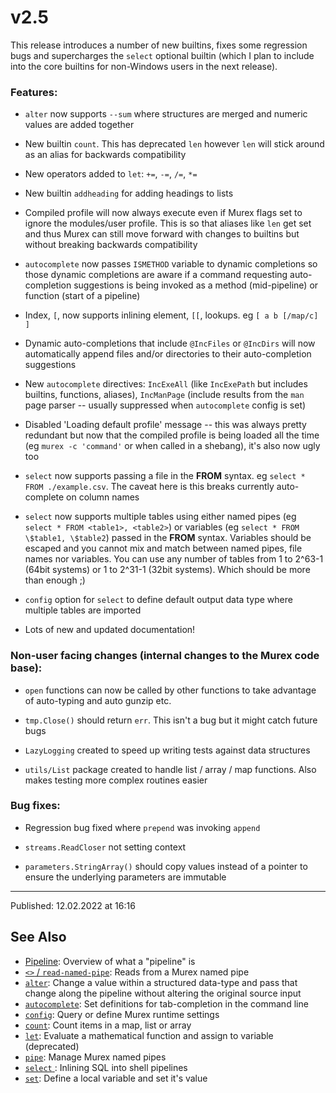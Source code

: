 # v2.5

This release introduces a number of new builtins, fixes some regression bugs and supercharges the `select` optional builtin (which I plan to include into the core builtins for non-Windows users in the next release).

### Features:

* `alter` now supports `--sum` where structures are merged and numeric values are added together

* New builtin `count`. This has deprecated `len` however `len` will stick around as an alias for backwards compatibility

* New operators added to `let`: `+=`, `-=`, `/=`, `*=`

* New builtin `addheading` for adding headings to lists

* Compiled profile will now always execute even if Murex flags set to ignore the modules/user profile. This is so that aliases like `len` get set and thus Murex can still move forward with changes to builtins but without breaking backwards compatibility

* `autocomplete` now passes `ISMETHOD` variable to dynamic completions so those dynamic completions are aware if a command requesting auto-completion suggestions is being invoked as a method (mid-pipeline) or function (start of a pipeline)

* Index, `[`, now supports inlining element, `[[`, lookups. eg `[ a b [/map/c] ]`

* Dynamic auto-completions that include `@IncFiles` or `@IncDirs` will now automatically append files and/or directories to their auto-completion suggestions

* New `autocomplete` directives: `IncExeAll` (like `IncExePath` but includes builtins, functions, aliases), `IncManPage` (include results from the `man` page parser -- usually suppressed when `autocomplete` config is set)

* Disabled 'Loading default profile' message -- this was always pretty redundant but now that the compiled profile is being loaded all the time (eg `murex -c 'command'` or when called in a shebang), it's also now ugly too

* `select` now supports passing a file in the **FROM** syntax. eg `select * FROM ./example.csv`. The caveat here is this breaks currently auto-complete on column names

* `select` now supports multiple tables using either named pipes (eg `select * FROM <table1>, <table2>`) or variables (eg `select * FROM \$table1, \$table2`) passed in the **FROM** syntax. Variables should be escaped and you cannot mix and match between named pipes, file names nor variables. You can use any number of tables from 1 to 2^63-1 (64bit systems) or 1 to 2^31-1 (32bit systems). Which should be more than enough ;)

* `config` option for `select` to define default output data type where multiple tables are imported

* Lots of new and updated documentation!

### Non-user facing changes (internal changes to the Murex code base):

* `open` functions can now be called by other functions to take advantage of auto-typing and auto gunzip etc.

* `tmp.Close()` should return `err`. This isn't a bug but it might catch future bugs

* `LazyLogging` created to speed up writing tests against data structures

* `utils/List` package created to handle list / array / map functions. Also makes testing more complex routines easier

### Bug fixes:

* Regression bug fixed where `prepend` was invoking `append`

* `streams.ReadCloser` not setting context

* `parameters.StringArray()` should copy values instead of a pointer to ensure the underlying parameters are immutable

<hr>

Published: 12.02.2022 at 16:16

## See Also

* [Pipeline](../user-guide/pipeline.md):
  Overview of what a "pipeline" is
* [`<>` / `read-named-pipe`](../commands/namedpipe.md):
  Reads from a Murex named pipe
* [`alter`](../commands/alter.md):
  Change a value within a structured data-type and pass that change along the pipeline without altering the original source input
* [`autocomplete`](../commands/autocomplete.md):
  Set definitions for tab-completion in the command line
* [`config`](../commands/config.md):
  Query or define Murex runtime settings
* [`count`](../commands/count.md):
  Count items in a map, list or array
* [`let`](../commands/let.md):
  Evaluate a mathematical function and assign to variable (deprecated)
* [`pipe`](../commands/pipe.md):
  Manage Murex named pipes
* [`select` ](../optional/select.md):
  Inlining SQL into shell pipelines
* [`set`](../commands/set.md):
  Define a local variable and set it's value